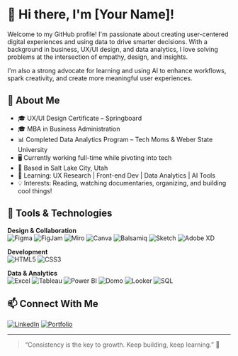 # 👋 Hi there, I'm [Your Name]!

Welcome to my GitHub profile! I'm passionate about creating user-centered digital experiences and using data to drive smarter decisions. With a background in business, UX/UI design, and data analytics, I love solving problems at the intersection of empathy, design, and insights.

I'm also a strong advocate for learning and using AI to enhance workflows, spark creativity, and create more meaningful user experiences.

## 💼 About Me
- 🎓 UX/UI Design Certificate – Springboard  
- 🎓 MBA in Business Administration  
- 📊 Completed Data Analytics Program – Tech Moms & Weber State University  
- 🖥️ Currently working full-time while pivoting into tech  
- 📍 Based in Salt Lake City, Utah  
- 🧠 Learning: UX Research | Front-end Dev | Data Analytics | AI Tools  
- 💡 Interests: Reading, watching documentaries, organizing, and building cool things!

## 🔧 Tools & Technologies
**Design & Collaboration**  
![Figma](https://img.shields.io/badge/Figma-%23F24E1E.svg?style=flat&logo=Figma&logoColor=white)
![FigJam](https://img.shields.io/badge/FigJam-%23A259FF.svg?style=flat&logo=figma&logoColor=white)
![Miro](https://img.shields.io/badge/Miro-%23000000.svg?style=flat&logo=Miro&logoColor=white)
![Canva](https://img.shields.io/badge/Canva-%2300C4CC.svg?style=flat&logo=canva&logoColor=white)
![Balsamiq](https://img.shields.io/badge/Balsamiq-%23F50.svg?style=flat&logoColor=white)
![Sketch](https://img.shields.io/badge/Sketch-%23F7B500.svg?style=flat&logo=Sketch&logoColor=white)
![Adobe XD](https://img.shields.io/badge/Adobe%20XD-%23FF61F6.svg?style=flat&logo=adobexd&logoColor=white)

**Development**  
![HTML5](https://img.shields.io/badge/HTML5-%23E34F26.svg?style=flat&logo=html5&logoColor=white)
![CSS3](https://img.shields.io/badge/CSS3-%231572B6.svg?style=flat&logo=css3&logoColor=white)

**Data & Analytics**  
![Excel](https://img.shields.io/badge/Excel-%23217346.svg?style=flat&logo=microsoft-excel&logoColor=white)
![Tableau](https://img.shields.io/badge/Tableau-%23E97627.svg?style=flat&logo=Tableau&logoColor=white)
![Power BI](https://img.shields.io/badge/Power%20BI-F2C811.svg?style=flat&logo=powerbi&logoColor=black)
![Domo](https://img.shields.io/badge/Domo-%23005CA9.svg?style=flat&logoColor=white)
![Looker](https://img.shields.io/badge/Looker-%234B4BFF.svg?style=flat&logo=looker&logoColor=white)
![SQL](https://img.shields.io/badge/SQL-%2300748F.svg?style=flat&logo=postgresql&logoColor=white)



## 📫 Connect With Me
[![LinkedIn](https://img.shields.io/badge/LinkedIn-%230077B5.svg?style=flat&logo=linkedin&logoColor=white)]([https://www.linkedin.com/in/your-linkedin/](https://www.linkedin.com/in/frenchellhampton/))
[![Portfolio](https://img.shields.io/badge/Portfolio-%23FF6F61.svg?style=flat)](frenchellhampton.framer.website)

---

> “Consistency is the key to growth. Keep building, keep learning.” 🚀

<!---
fhampt/fhampt is a ✨ special ✨ repository because its `README.md` (this file) appears on your GitHub profile.
You can click the Preview link to take a look at your changes.
--->
